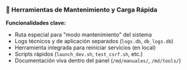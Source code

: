 ### 🧰 Herramientas de Mantenimiento y Carga Rápida

**Funcionalidades clave:**

- Ruta especial para "modo mantenimiento" del sistema
- Logs técnicos y de aplicación separados (`logs.db`, `db_logs.db`)
- Herramienta integrada para reiniciar servicios (en local)
- Scripts rápidos (`launch_dev.sh`, `test_csrf.sh`, etc.)
- Documentación viva dentro del panel (`/md/manuales/`, `/md/tools/`)
